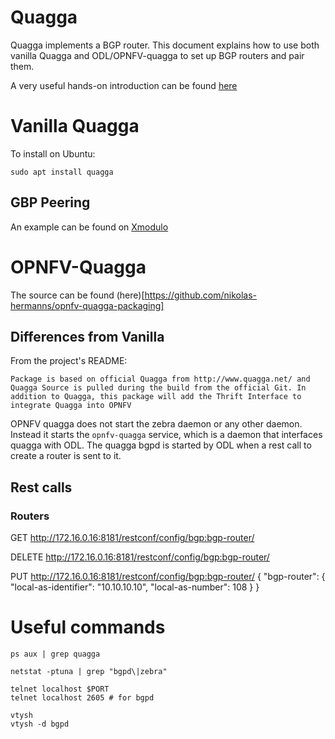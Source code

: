 Quagga
======

Quagga implements a BGP router. This document explains how to use both vanilla Quagga and ODL/OPNFV-quagga to set up BGP routers and pair them.

A very useful hands-on introduction can be found [here](https://openmaniak.com/quagga_tutorial.php)

# Vanilla Quagga #

To install on Ubuntu:

    sudo apt install quagga

## GBP Peering ##

An example can be found on [Xmodulo](http://xmodulo.com/centos-bgp-router-quagga.html)

# OPNFV-Quagga #

The source can be found (here)[https://github.com/nikolas-hermanns/opnfv-quagga-packaging]

## Differences from Vanilla ##

From the project's README:

    Package is based on official Quagga from http://www.quagga.net/ and Quagga Source is pulled during the build from the official Git. In addition to Quagga, this package will add the Thrift Interface to integrate Quagga into OPNFV

OPNFV quagga does not start the zebra daemon or any other daemon. Instead it starts the `opnfv-quagga` service, which is a daemon that interfaces quagga with ODL. The quagga bgpd is started by ODL when a rest call to create a router is sent to it.

## Rest calls ##

### Routers ###

GET http://172.16.0.16:8181/restconf/config/bgp:bgp-router/

DELETE http://172.16.0.16:8181/restconf/config/bgp:bgp-router/

PUT http://172.16.0.16:8181/restconf/config/bgp:bgp-router/
{
    "bgp-router": {
        "local-as-identifier": "10.10.10.10",
        "local-as-number": 108
    }
}

# Useful commands #

    ps aux | grep quagga

    netstat -ptuna | grep "bgpd\|zebra"

    telnet localhost $PORT
    telnet localhost 2605 # for bgpd

    vtysh
    vtysh -d bgpd
